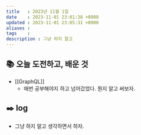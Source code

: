 ```yaml
---
title   : 2023년 11월 1일 
date    : 2023-11-01 23:01:38 +0900
updated : 2023-11-01 23:05:31 +0900
aliases : 
tags    : 
description : 그냥 하지 말고 
---
```

## 📚 오늘 도전하고, 배운 것
- [[GraphQL]]
  - 매번 공부해야지 하고 넘어갔었다. 뭔지 알고 써보자.

## ✒️ log 
- 그냥 하지 말고 생각하면서 하자. 
